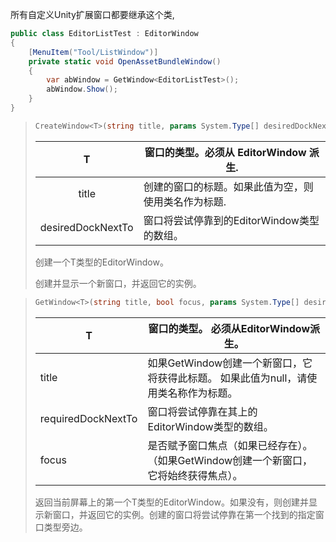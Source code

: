 所有自定义Unity扩展窗口都要继承这个类,

```c#
public class EditorListTest : EditorWindow
{   
    [MenuItem("Tool/ListWindow")]
    private static void OpenAssetBundleWindow()
    {
        var abWindow = GetWindow<EditorListTest>();        
        abWindow.Show();
    }
}
```

> ```c#
> CreateWindow<T>(string title, params System.Type[] desiredDockNextTo) where T : EditorWindow;
> ```
>
> |         T         | 窗口的类型。必须从 EditorWindow 派生.               |
> | :---------------: | --------------------------------------------------- |
> |       title       | 创建的窗口的标题。如果此值为空，则使用类名作为标题. |
> | desiredDockNextTo | 窗口将尝试停靠到的EditorWindow类型的数组。          |
>
> 创建一个T类型的EditorWindow。
>
> 创建并显示一个新窗口，并返回它的实例。



> ```c#
> GetWindow<T>(string title, bool focus, params System.Type[] desiredDockNextTo) where T : EditorWindow;
> ```
>
> | T                  | 窗口的类型。 必须从EditorWindow派生。                        |
> | ------------------ | ------------------------------------------------------------ |
> | title              | 如果GetWindow创建一个新窗口，它将获得此标题。 如果此值为null，请使用类名称作为标题。 |
> | requiredDockNextTo | 窗口将尝试停靠在其上的EditorWindow类型的数组。               |
> | focus              | 是否赋予窗口焦点（如果已经存在）。 （如果GetWindow创建一个新窗口，它将始终获得焦点）。 |
>
> 返回当前屏幕上的第一个T类型的EditorWindow。如果没有，则创建并显示新窗口，并返回它的实例。创建的窗口将尝试停靠在第一个找到的指定窗口类型旁边。